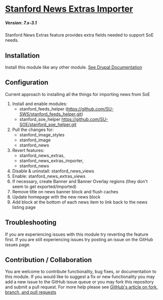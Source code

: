 # [Stanford News Extras Importer](https://github.com/SU-SWS/stanford_news)
##### Version: 7.x-3.1

Stanford News Extras feature provides extra fields needed to support SoE needs.

Installation
---

Install this module like any other module. [See Drupal Documentation](https://drupal.org/documentation/install/modules-themes/modules-7)

Configuration
-------------
Current approach to installing all the things for importing news from SoE

1. Install and enable modules: 
   * stanford_feeds_helper (https://github.com/SU-SWS/stanford_feeds_helper.git)
   * stanford_soe_helper https://github.com/SU-SOE/stanford_soe_helper.git
1. Pull the changes for:
   * stanford_image_styles
   * stanford_image
   * stanford_news
2. Revert features:
   * stanford_news_extras,
   * stanford_news_extras_importer,
   * stanford_news
3. Disable & uninstall: stanford_news_views
4. Enable: stanford_news_extras_views
5. If necessary, create Banner and Banner Overlay regions (they don't seem to get exported/imported)
6. Remove title on news banner block and flush caches
7. Update homepage with the new news block
8. Add block at the bottom of each news item to link back to the news listing page


Troubleshooting
---

If you are experiencing issues with this module try reverting the feature first. If you are still experiencing issues try posting an issue on the GitHub issues page.

Contribution / Collaboration
---

You are welcome to contribute functionality, bug fixes, or documentation to this module. If you would like to suggest a fix or new functionality you may add a new issue to the GitHub issue queue or you may fork this repository and submit a pull request. For more help please see [GitHub's article on fork, branch, and pull requests](https://help.github.com/articles/using-pull-requests)
